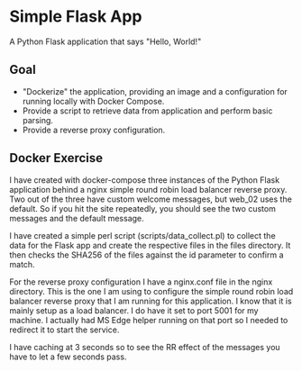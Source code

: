 # Simple Flask App

A Python Flask application that says "Hello, World!"

## Goal

* "Dockerize" the application, providing an image and a configuration for
  running locally with Docker Compose.
* Provide a script to retrieve data from application and perform basic parsing.
* Provide a reverse proxy configuration.

## Docker Exercise

I have created with docker-compose three instances of the Python Flask application behind a nginx simple round robin load balancer reverse proxy. Two out of the three have custom welcome messages, but web_02 uses the default. So if you hit the site repeatedly, you should see the two custom messages and the default message.

I have created a simple perl script (scripts/data_collect.pl) to collect the data for the Flask app and create the respective files in the files directory. It then checks the SHA256 of the files against the id parameter to confirm a match.

For the reverse proxy configuration I have a nginx.conf file in the nginx directory. This is the one I am using to configure the simple round robin load balancer reverse proxy that I am running for this application. I know that it is mainly setup as a load balancer. I do have it set to port 5001 for my machine. I actually had MS Edge helper running on that port so I needed to redirect it to start the service.

I have caching at 3 seconds so to see the RR effect of the messages you have to let a few seconds pass.

